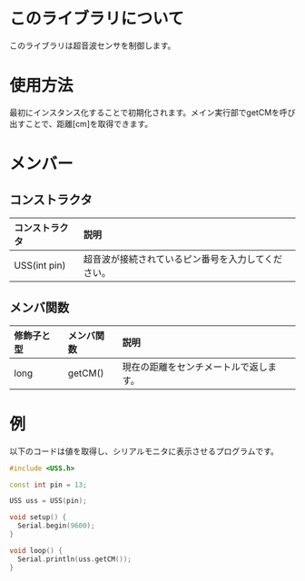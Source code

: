 # このライブラリについて
このライブラリは超音波センサを制御します。
# 使用方法
最初にインスタンス化することで初期化されます。メイン実行部でgetCMを呼び出すことで、距離[cm]を取得できます。
# メンバー
## コンストラクタ
|コンストラクタ|説明|
|:------------|:--|
|USS(int pin)|超音波が接続されているピン番号を入力してください。|

## メンバ関数
|修飾子と型|メンバ関数|説明|
|:--------|:--------|:---|
|long     |getCM()  |現在の距離をセンチメートルで返します。|

# 例
以下のコードは値を取得し、シリアルモニタに表示させるプログラムです。
```C++
#include <USS.h>

const int pin = 13;

USS uss = USS(pin);

void setup() {
  Serial.begin(9600);
}

void loop() {
  Serial.println(uss.getCM());
}
```
